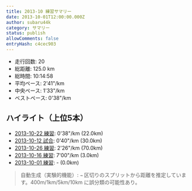 ```yaml
---
title: 2013-10 練習サマリー
date: 2013-10-01T12:00:00.000Z
author: subaru44k
category: サマリー
status: publish
allowComments: false
entryHash: c4cec903
---
```

- 走行回数: 20
- 総距離: 125.0 km
- 総時間: 10:14:58
- 平均ペース: 2'41"/km
- 中央ペース: 1'33"/km
- ベストペース: 0'38"/km

## ハイライト（上位5本）
- [2013-10-22 練習](/2013-10-22-d82f418c19c638898114f81f8200e2b6/): 0'38"/km (22.0km)
- [2013-10-12 試合](/2013-10-12-baf902c930b467dea9cd81354431cb78/): 0'40"/km (30.0km)
- [2013-10-26 練習](/2013-10-26-9ecbd8d16aac90795f5e4698bb9a8552/): 2'26"/km (70.0km)
- [2013-10-16 練習](/2013-10-16-225f30cefeaeed1657f7e8ff65b69e2f/): 7'00"/km (3.0km)
- [2013-10-01 練習](/2013-10-01-9c29c0d5387f142b62e1856a7ecce99a/): - (0.0km)

> 自動生成（実験的機能）: `→` 区切りのスプリットから距離を推定しています。400m/1km/5km/10km に誤分類の可能性あり。
